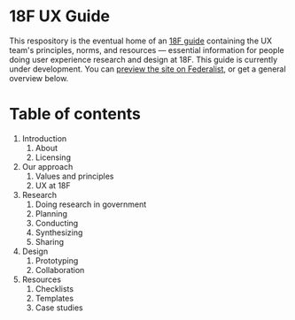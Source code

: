 # 18F UX Guide

This respository is the eventual home of an [18F guide](https://18f.gsa.gov/guides/) containing the UX team's principles, norms, and resources — essential information for people doing user experience research and design at 18F. This guide is currently under development. You can [preview the site on Federalist](https://federalist-proxy.app.cloud.gov/site/18f/ux-guide/), or get a general overview below.


# Table of contents

1. Introduction
    1. About
    1. Licensing
1. Our approach
    1. Values and principles
    1. UX at 18F
1. Research
    1. Doing research in government
    1. Planning
    1. Conducting
    1. Synthesizing
    1. Sharing
1. Design 
    1. Prototyping
    1. Collaboration
1. Resources
    1. Checklists
    1. Templates
    1. Case studies
